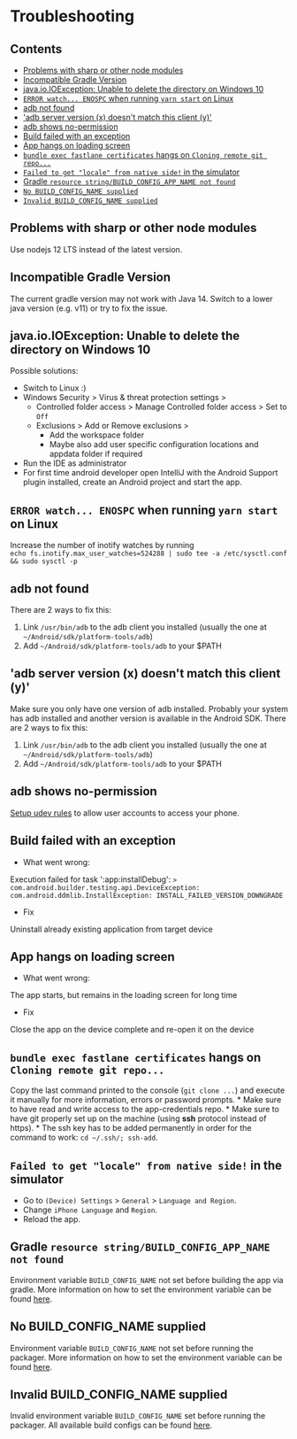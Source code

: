 # Troubleshooting

## Contents

* [Problems with sharp or other node modules](#problems-with-sharp-or-other-node-modules)
* [Incompatible Gradle Version](#incompatible-gradle-version)
* [java.io.IOException: Unable to delete the directory on Windows 10](#javaioioexception-unable-to-delete-the-directory-on-windows-10)
* [`ERROR watch... ENOSPC` when running `yarn start` on Linux](#error-watch-enospc-when-running-yarn-start-on-linux)
* [adb not found](#adb-not-found)
* ['adb server version (x) doesn't match this client (y)'](#adb-server-version-x-doesnt-match-this-client-y)
* [adb shows no-permission](#adb-shows-no-permission)
* [Build failed with an exception](#build-failed-with-an-exception)
* [App hangs on loading screen](#app-hangs-on-loading-screen)
* [`bundle exec fastlane certificates` hangs on `Cloning remote git repo...`](#bundle-exec-fastlane-certificates-hangs-on-cloning-remote-git-repo)
* [`Failed to get "locale" from native side!` in the simulator](#failed-to-get-locale-from-native-side-in-the-simulator)
* [Gradle `resource string/BUILD_CONFIG_APP_NAME not found`](#gradle-resource-stringbuild_config_app_name-not-found)
* [`No BUILD_CONFIG_NAME supplied`](#no-build_config_name-supplied)
* [`Invalid BUILD_CONFIG_NAME supplied`](#invalid-build_config_name-supplied)

## Problems with sharp or other node modules

Use nodejs 12 LTS instead of the latest version.

## Incompatible Gradle Version

The current gradle version may not work with Java 14. Switch to a lower java version (e.g. v11) or try to fix the issue.

## java.io.IOException: Unable to delete the directory on Windows 10

Possible solutions:
* Switch to Linux :)
* Windows Security > Virus & threat protection settings > 
  * Controlled folder access > Manage Controlled folder access > Set to `Off`
  * Exclusions > Add or Remove exclusions > 
    * Add the workspace folder
    * Maybe also add user specific configuration locations and appdata folder if required
* Run the IDE as administrator
* For first time android developer open IntelliJ with the Android Support plugin installed, create an Android project and start the app.
    
## `ERROR watch... ENOSPC` when running `yarn start` on Linux

Increase the number of inotify watches by running  
`echo fs.inotify.max_user_watches=524288 | sudo tee -a /etc/sysctl.conf && sudo sysctl -p`

## adb not found

There are 2 ways to fix this:

1. Link `/usr/bin/adb` to the adb client you installed (usually the one at `~/Android/sdk/platform-tools/adb`)
2. Add `~/Android/sdk/platform-tools/adb` to your $PATH

## 'adb server version (x) doesn't match this client (y)'

Make sure you only have one version of adb installed. Probably your system has adb installed and another version is available in the Android SDK. There are 2 ways to fix this:

1. Link `/usr/bin/adb` to the adb client you installed (usually the one at `~/Android/sdk/platform-tools/adb`)
2. Add `~/Android/sdk/platform-tools/adb` to your $PATH

## adb shows no-permission

[Setup udev rules](https://wiki.archlinux.org/index.php/Android_Debug_Bridge#Adding_udev_Rules) to allow user accounts to access your phone.

## Build failed with an exception

* What went wrong: 

Execution failed for task ':app:installDebug':
`> com.android.builder.testing.api.DeviceException: com.android.ddmlib.InstallException: INSTALL_FAILED_VERSION_DOWNGRADE`

* Fix

Uninstall already existing application from target device

## App hangs on loading screen

* What went wrong:

The app starts, but remains in the loading screen for long time

* Fix

Close the app on the device complete and re-open it on the device 

## `bundle exec fastlane certificates` hangs on `Cloning remote git repo...`

Copy the last command printed to the console (`git clone ...`) and execute it manually for more information, errors or password prompts.
    * Make sure to have read and write access to the app-credentials repo.
    * Make sure to have git properly set up on the machine (using **ssh** protocol instead of https).
    * The ssh key has to be added permanently in order for the command to work: `cd ~/.ssh/; ssh-add`.
    
## `Failed to get "locale" from native side!` in the simulator

* Go to `(Device) Settings` > `General` > `Language and Region`.
* Change `iPhone Language` and `Region`.
* Reload the app.

## Gradle `resource string/BUILD_CONFIG_APP_NAME not found`

Environment variable `BUILD_CONFIG_NAME` not set before building the app via gradle.
More information on how to set the environment variable can be found [here](build-configs.md#gradle-android-build).

## No BUILD_CONFIG_NAME supplied

Environment variable `BUILD_CONFIG_NAME` not set before running the packager.
More information on how to set the environment variable can be found [here](build-configs.md#runtime-javascript).

## Invalid BUILD_CONFIG_NAME supplied

Invalid environment variable `BUILD_CONFIG_NAME` set before running the packager.
All available build configs can be found [here](../../docs/build-configs.md#available-build-configs).
